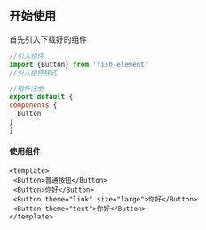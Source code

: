 ## 开始使用

首先引入下载好的组件
```javascript
//引入组件
import {Button} from 'fish-element'
//引入组件样式

//组件注册
export default {
components:{
  Button
}
}
```

#### 使用组件

```vue
<template>
 <Button>普通按钮</Button>
 <Button>你好</Button>
 <Button theme="link" size="large">你好</Button>
 <Button theme="text">你好</Button>
</template>
```